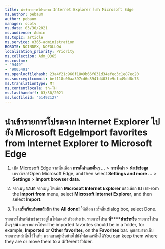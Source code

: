 ```yaml
---
title: นําเข้ารายการโปรดจาก Internet Explorer ไปยัง Microsoft Edge
ms.author: pebaum
author: pebaum
manager: scotv
ms.date: 03/30/2021
ms.audience: Admin
ms.topic: article
ms.service: o365-administration
ROBOTS: NOINDEX, NOFOLLOW
localization_priority: Priority
ms.collection: Adm_O365
ms.custom:
- "9449"
- "9005491"
ms.openlocfilehash: 23a4f21c960f1809b66f631d34efec3c1e87ec20
ms.sourcegitcommit: bef118c00aa397cd6d8941d403fe9cfa49dd8c73
ms.translationtype: MT
ms.contentlocale: th-TH
ms.lasthandoff: 03/30/2021
ms.locfileid: "51492127"
---
```

# <a name="import-favorites-from-internet-explorer-to-microsoft-edge"></a><span data-ttu-id="3938e-102">นําเข้ารายการโปรดจาก Internet Explorer ไปยัง Microsoft Edge</span><span class="sxs-lookup"><span data-stu-id="3938e-102">Import favorites from Internet Explorer to Microsoft Edge</span></span>

1. <span data-ttu-id="3938e-103">เปิด Microsoft Edge จากนั้นเลือก **การตั้งค่าและอื่นๆ ...**  >  **การตั้งค่า**  >  **นําเข้าข้อมูล** เบราว์เซอร์</span><span class="sxs-lookup"><span data-stu-id="3938e-103">Open Microsoft Edge, and then select **Settings and more ...** > **Settings** > **Import browser data**.</span></span>

1. <span data-ttu-id="3938e-104">จากเมนู **นําเข้า** จากเมนู ให้เลือก **Microsoft Internet Explorer** แล้วเลือก **นํา** เข้า</span><span class="sxs-lookup"><span data-stu-id="3938e-104">From the **Import from** menu, select **Microsoft Internet Explorer**, and then select **Import**.</span></span>

1. <span data-ttu-id="3938e-105">ใน **เสร็จเรียบร้อยแล้ว!**</span><span class="sxs-lookup"><span data-stu-id="3938e-105">In the **All done!**</span></span> <span data-ttu-id="3938e-106">ให้เลือก เสร็จสิ้น</span><span class="sxs-lookup"><span data-stu-id="3938e-106">dialog box, select Done.</span></span>

<span data-ttu-id="3938e-107">รายการโปรดที่นําเข้าควรอยู่ในโฟลเดอร์ ตัวอย่างเช่น รายการโปรด **ที่\*\*\*\*นําเข้าหรือ** รายการโปรดอื่นๆ **บน** แถบรายการโปรด</span><span class="sxs-lookup"><span data-stu-id="3938e-107">The imported favorites should be in a folder, for example, **Imported** or **Other favorites**, on the **Favorites** bar.</span></span> <span data-ttu-id="3938e-108">คุณสามารถเก็บรายการเหล่านั้นไว้ในที่ๆ พวกเขาอยู่หรือย้ายไปยังโฟลเดอร์อื่นได้</span><span class="sxs-lookup"><span data-stu-id="3938e-108">You can keep them where they are or move them to a different folder.</span></span>
